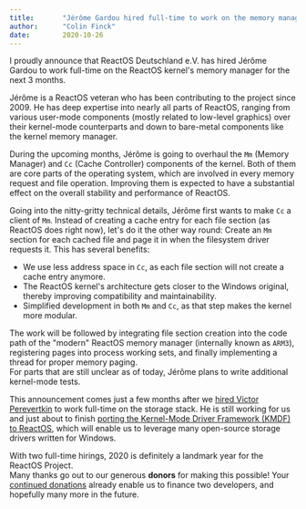 ```yaml
---
title:       "Jérôme Gardou hired full-time to work on the memory manager"
author:      "Colin Finck"
date:        2020-10-26
---
```


I proudly announce that ReactOS Deutschland e.V. has hired Jérôme Gardou to work full-time on the ReactOS kernel's memory manager for the next 3 months.

Jérôme is a ReactOS veteran who has been contributing to the project since 2009.
He has deep expertise into nearly all parts of ReactOS, ranging from various user-mode components (mostly related to low-level graphics) over their kernel-mode counterparts and down to bare-metal components like the kernel memory manager.

During the upcoming months, Jérôme is going to overhaul the `Mm` (Memory Manager) and `Cc` (Cache Controller) components of the kernel.
Both of them are core parts of the operating system, which are involved in every memory request and file operation.
Improving them is expected to have a substantial effect on the overall stability and performance of ReactOS.

Going into the nitty-gritty technical details, Jérôme first wants to make `Cc` a client of `Mm`.
Instead of creating a cache entry for each file section (as ReactOS does right now), let's do it the other way round:
Create an `Mm` section for each cached file and page it in when the filesystem driver requests it.
This has several benefits:
* We use less address space in `Cc`, as each file section will not create a cache entry anymore.
* The ReactOS kernel's architecture gets closer to the Windows original, thereby improving compatibility and maintainability.
* Simplified development in both `Mm` and `Cc`, as that step makes the kernel more modular.

The work will be followed by integrating file section creation into the code path of the "modern" ReactOS memory manager (internally known as `ARM3`), registering pages into process working sets, and finally implementing a thread for proper memory paging.  
For parts that are still unclear as of today, Jérôme plans to write additional kernel-mode tests.

This announcement comes just a few months after we [hired Victor Perevertkin](/project-news/victor-perevertkin-hired-full-time) to work full-time on the storage stack.
He is still working for us and just about to finish [porting the Kernel-Mode Driver Framework (KMDF) to ReactOS](https://github.com/reactos/reactos/pull/3234), which will enable us to leverage many open-source storage drivers written for Windows.

With two full-time hirings, 2020 is definitely a landmark year for the ReactOS Project.  
Many thanks go out to our generous **donors** for making this possible!
Your [continued donations](/donate) already enable us to finance two developers, and hopefully many more in the future.
